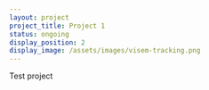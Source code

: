 ```yaml
---
layout: project
project_title: Project 1
status: ongoing
display_position: 2
display_image: /assets/images/visem-tracking.png
---
```

Test project